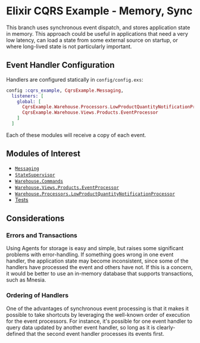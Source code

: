 # Elixir CQRS Example - Memory, Sync

This branch uses synchronous event dispatch, and stores application state in
memory. This approach could be useful in applications that need a very low
latency, can load a state from some external source on startup, or where
long-lived state is not particularly important.

## Event Handler Configuration

Handlers are configured statically in `config/config.exs`:

```elixir
config :cqrs_example, CqrsExample.Messaging,
  listeners: [
    global: [
      CqrsExample.Warehouse.Processors.LowProductQuantityNotificationProcessor,
      CqrsExample.Warehouse.Views.Products.EventProcessor
    ]
  ]
```

Each of these modules will receive a copy of each event.

## Modules of Interest

* [`Messaging`](/lib/cqrs_example/messaging.ex)
* [`StateSupervisor`](/lib/cqrs_example/state_supervisor.ex)
* [`Warehouse.Commands`](/lib/cqrs_example/warehouse/commands.ex)
* [`Warehouse.Views.Products.EventProcessor`](/lib/cqrs_example/warehouse/views/products/event_processor.ex)
* [`Warehouse.Processors.LowProductQuantityNotificationProcessor`](/lib/cqrs_example/warehouse/processors/low_product_quantity_notification_processor.ex)
* [Tests](/test/cqrs_example)

## Considerations

### Errors and Transactions

Using Agents for storage is easy and simple, but raises some significant
problems with error-handling. If something goes wrong in one event handler, the
application state may become inconsistent, since some of the handlers have
processed the event and others have not. If this is a concern, it would be
better to use an in-memory database that supports transactions, such as Mnesia.

### Ordering of Handlers

One of the advantages of synchronous event processing is that it makes it
possible to take shortcuts by leveraging the well-known order of execution for
the event processors. For instance, it's possible for one event handler to query
data updated by another event handler, so long as it is clearly-defined that the
second event handler processes its events first.
